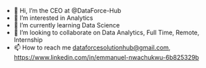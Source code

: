 - 👋 Hi, I’m the CEO at @DataForce-Hub
- 👀 I’m interested in Analytics
- 🌱 I’m currently learning Data Science
- 💞️ I’m looking to collaborate on Data Analytics, Full Time, Remote, Internship
- 📫 How to reach me dataforcesolutionhub@gmail.com, https://www.linkedin.com/in/emmanuel-nwachukwu-6b825329b

<!---
DataForce-Hub/DataForce-Hub is a ✨ special ✨ repository because its `README.md` (this file) appears on your GitHub profile.
You can click the Preview link to take a look at your changes.
--->
